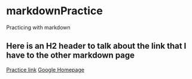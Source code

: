 # markdownPractice
Practicing with markdown
## Here is an H2 header to talk about the link that I have to the other markdown page
[Practice link](https://github.com/mercyellen/markdownPractice/blob/master/practice.md)
[Google Homepage](https://www.google.com)

